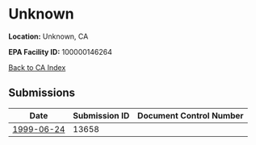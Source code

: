 # Unknown

**Location:** Unknown, CA

**EPA Facility ID:** 100000146264

[Back to CA Index](../../index.md)

## Submissions

| Date | Submission ID | Document Control Number |
|------|--------------|-------------------------|
| [1999-06-24](submissions/13658.md) | 13658 |  |
